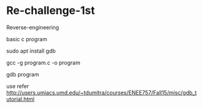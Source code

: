 # Re-challenge-1st

Reverse-engineering

basic c program

sudo apt install gdb

gcc -g program.c -o program

gdb program 


use refer http://users.umiacs.umd.edu/~tdumitra/courses/ENEE757/Fall15/misc/gdb_tutorial.html
